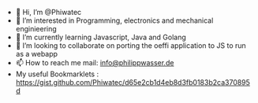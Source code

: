 - 👋 Hi, I’m @Phiwatec
- 👀 I’m interested in Programming, electronics and mechanical enginieering
- 🌱 I’m currently learning Javascript, Java and Golang
- 💞️ I’m looking to collaborate on porting the oeffi application to JS to run as a webapp
- 📫 How to reach me mail: info@philippwasser.de 
- My useful Bookmarklets : https://gist.github.com/Phiwatec/d65e2cb1d4eb8d3fb0183b2ca370895d
<!---
Phiwatec/Phiwatec is a ✨ special ✨ repository because its `README.md` (this file) appears on your GitHub profile.
You can click the Preview link to take a look at your changes.
--->
